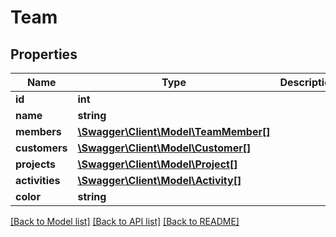 # Team

## Properties
Name | Type | Description | Notes
------------ | ------------- | ------------- | -------------
**id** | **int** |  | [optional] 
**name** | **string** |  | 
**members** | [**\Swagger\Client\Model\TeamMember[]**](TeamMember.md) |  | [optional] 
**customers** | [**\Swagger\Client\Model\Customer[]**](Customer.md) |  | [optional] 
**projects** | [**\Swagger\Client\Model\Project[]**](Project.md) |  | [optional] 
**activities** | [**\Swagger\Client\Model\Activity[]**](Activity.md) |  | [optional] 
**color** | **string** |  | [optional] 

[[Back to Model list]](../../README.md#documentation-for-models) [[Back to API list]](../../README.md#documentation-for-api-endpoints) [[Back to README]](../../README.md)

